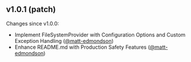 ## v1.0.1 (patch)

Changes since v1.0.0:

- Implement FileSystemProvider with Configuration Options and Custom Exception Handling ([@matt-edmondson](https://github.com/matt-edmondson))
- Enhance README.md with Production Safety Features ([@matt-edmondson](https://github.com/matt-edmondson))
